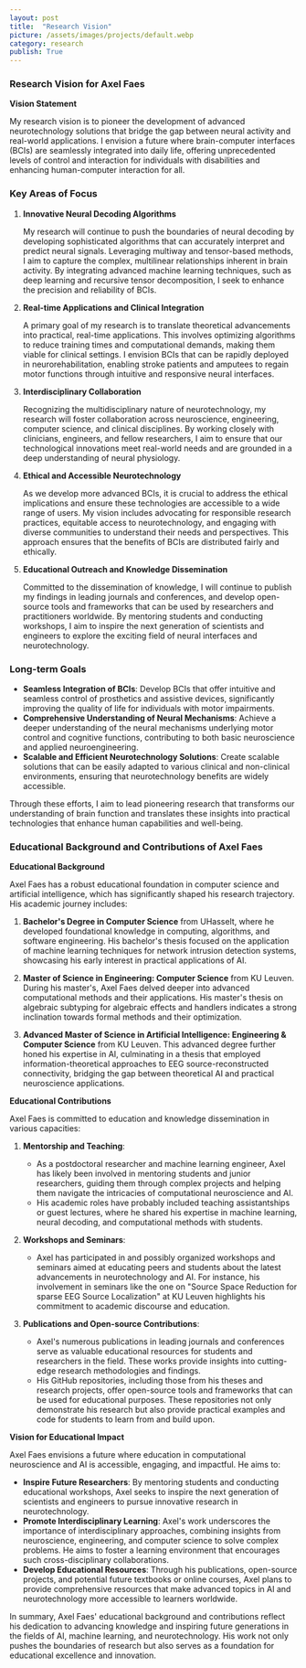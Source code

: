 ```yaml
---
layout: post
title:  "Research Vision"
picture: /assets/images/projects/default.webp
category: research
publish: True
---
```


### Research Vision for Axel Faes

**Vision Statement**

My research vision is to pioneer the development of advanced neurotechnology solutions that bridge the gap between neural activity and real-world applications. I envision a future where brain-computer interfaces (BCIs) are seamlessly integrated into daily life, offering unprecedented levels of control and interaction for individuals with disabilities and enhancing human-computer interaction for all.

### Key Areas of Focus

1. **Innovative Neural Decoding Algorithms**

   My research will continue to push the boundaries of neural decoding by developing sophisticated algorithms that can accurately interpret and predict neural signals. Leveraging multiway and tensor-based methods, I aim to capture the complex, multilinear relationships inherent in brain activity. By integrating advanced machine learning techniques, such as deep learning and recursive tensor decomposition, I seek to enhance the precision and reliability of BCIs.

2. **Real-time Applications and Clinical Integration**

   A primary goal of my research is to translate theoretical advancements into practical, real-time applications. This involves optimizing algorithms to reduce training times and computational demands, making them viable for clinical settings. I envision BCIs that can be rapidly deployed in neurorehabilitation, enabling stroke patients and amputees to regain motor functions through intuitive and responsive neural interfaces.

3. **Interdisciplinary Collaboration**

   Recognizing the multidisciplinary nature of neurotechnology, my research will foster collaboration across neuroscience, engineering, computer science, and clinical disciplines. By working closely with clinicians, engineers, and fellow researchers, I aim to ensure that our technological innovations meet real-world needs and are grounded in a deep understanding of neural physiology.

4. **Ethical and Accessible Neurotechnology**

   As we develop more advanced BCIs, it is crucial to address the ethical implications and ensure these technologies are accessible to a wide range of users. My vision includes advocating for responsible research practices, equitable access to neurotechnology, and engaging with diverse communities to understand their needs and perspectives. This approach ensures that the benefits of BCIs are distributed fairly and ethically.

5. **Educational Outreach and Knowledge Dissemination**

   Committed to the dissemination of knowledge, I will continue to publish my findings in leading journals and conferences, and develop open-source tools and frameworks that can be used by researchers and practitioners worldwide. By mentoring students and conducting workshops, I aim to inspire the next generation of scientists and engineers to explore the exciting field of neural interfaces and neurotechnology.

### Long-term Goals

- **Seamless Integration of BCIs**: Develop BCIs that offer intuitive and seamless control of prosthetics and assistive devices, significantly improving the quality of life for individuals with motor impairments.
- **Comprehensive Understanding of Neural Mechanisms**: Achieve a deeper understanding of the neural mechanisms underlying motor control and cognitive functions, contributing to both basic neuroscience and applied neuroengineering.
- **Scalable and Efficient Neurotechnology Solutions**: Create scalable solutions that can be easily adapted to various clinical and non-clinical environments, ensuring that neurotechnology benefits are widely accessible.

Through these efforts, I aim to lead pioneering research that transforms our understanding of brain function and translates these insights into practical technologies that enhance human capabilities and well-being.

### Educational Background and Contributions of Axel Faes

**Educational Background**

Axel Faes has a robust educational foundation in computer science and artificial intelligence, which has significantly shaped his research trajectory. His academic journey includes:

1. **Bachelor's Degree in Computer Science** from UHasselt, where he developed foundational knowledge in computing, algorithms, and software engineering. His bachelor's thesis focused on the application of machine learning techniques for network intrusion detection systems, showcasing his early interest in practical applications of AI.

2. **Master of Science in Engineering: Computer Science** from KU Leuven. During his master's, Axel Faes delved deeper into advanced computational methods and their applications. His master's thesis on algebraic subtyping for algebraic effects and handlers indicates a strong inclination towards formal methods and their optimization.

3. **Advanced Master of Science in Artificial Intelligence: Engineering & Computer Science** from KU Leuven. This advanced degree further honed his expertise in AI, culminating in a thesis that employed information-theoretical approaches to EEG source-reconstructed connectivity, bridging the gap between theoretical AI and practical neuroscience applications.

**Educational Contributions**

Axel Faes is committed to education and knowledge dissemination in various capacities:

1. **Mentorship and Teaching**:
   - As a postdoctoral researcher and machine learning engineer, Axel has likely been involved in mentoring students and junior researchers, guiding them through complex projects and helping them navigate the intricacies of computational neuroscience and AI.
   - His academic roles have probably included teaching assistantships or guest lectures, where he shared his expertise in machine learning, neural decoding, and computational methods with students.

2. **Workshops and Seminars**:
   - Axel has participated in and possibly organized workshops and seminars aimed at educating peers and students about the latest advancements in neurotechnology and AI. For instance, his involvement in seminars like the one on "Source Space Reduction for sparse EEG Source Localization" at KU Leuven highlights his commitment to academic discourse and education.

3. **Publications and Open-source Contributions**:
   - Axel's numerous publications in leading journals and conferences serve as valuable educational resources for students and researchers in the field. These works provide insights into cutting-edge research methodologies and findings.
   - His GitHub repositories, including those from his theses and research projects, offer open-source tools and frameworks that can be used for educational purposes. These repositories not only demonstrate his research but also provide practical examples and code for students to learn from and build upon.

**Vision for Educational Impact**

Axel Faes envisions a future where education in computational neuroscience and AI is accessible, engaging, and impactful. He aims to:

- **Inspire Future Researchers**: By mentoring students and conducting educational workshops, Axel seeks to inspire the next generation of scientists and engineers to pursue innovative research in neurotechnology.
- **Promote Interdisciplinary Learning**: Axel's work underscores the importance of interdisciplinary approaches, combining insights from neuroscience, engineering, and computer science to solve complex problems. He aims to foster a learning environment that encourages such cross-disciplinary collaborations.
- **Develop Educational Resources**: Through his publications, open-source projects, and potential future textbooks or online courses, Axel plans to provide comprehensive resources that make advanced topics in AI and neurotechnology more accessible to learners worldwide.

In summary, Axel Faes' educational background and contributions reflect his dedication to advancing knowledge and inspiring future generations in the fields of AI, machine learning, and neurotechnology. His work not only pushes the boundaries of research but also serves as a foundation for educational excellence and innovation.